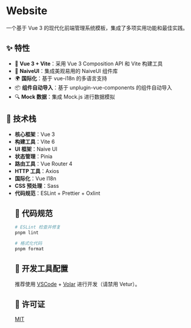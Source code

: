 # Website

一个基于 Vue 3 的现代化前端管理系统模板，集成了多项实用功能和最佳实践。

## ✨ 特性

- 🎯 **Vue 3 + Vite**：采用 Vue 3 Composition API 和 Vite 构建工具
- 🎨 **NaiveUI**：集成美观易用的 NaiveUI 组件库
- 🌍 **国际化**：基于 vue-i18n 的多语言支持
  <!-- - 🎭 **主题配置**：灵活的主题配置功能 -->
- 📦 **组件自动导入**：基于 unplugin-vue-components 的组件自动导入
      <!-- - 📱 **响应式设计**：适配不同尺寸屏幕 -->
      <!-- - 🔐 **权限管理**：完善的权限控制系统 -->
- 🔍 **Mock 数据**：集成 Mock.js 进行数据模拟
      <!-- - 🧪 **测试工具**：集成 Vitest 单元测试和 Playwright E2E 测试 -->

## 🚀 技术栈

- **核心框架**：Vue 3
- **构建工具**：Vite 6
- **UI 框架**：Naive UI
- **状态管理**：Pinia
- **路由工具**：Vue Router 4
- **HTTP 工具**：Axios
- **国际化**：Vue I18n
- **CSS 预处理**：Sass
- **代码规范**：ESLint + Prettier + Oxlint
    <!-- - **单元测试**：Vitest
- **E2E测试**：Playwright -->

## 📦 安装

```bash
pnpm install
```

## 🔧 开发

```bash
pnpm dev
```

## 🏗️ 构建

```bash
pnpm build
```

<!-- ## 🧪 测试

### 单元测试

```bash
pnpm test:unit
```

### E2E 测试

```bash
# 首次运行需要安装浏览器
npx playwright install

# 运行所有测试
pnpm test:e2e

# 仅在 Chromium 中运行测试
pnpm test:e2e --project=chromium

# 运行指定测试文件
pnpm test:e2e tests/example.spec.ts

# 调试模式运行测试
pnpm test:e2e --debug
``` -->

## 📝 代码规范

```bash
# ESLint 检查并修复
pnpm lint

# 格式化代码
pnpm format
```

## 🔧 开发工具配置

推荐使用 [VSCode](https://code.visualstudio.com/) + [Volar](https://marketplace.visualstudio.com/items?itemName=Vue.volar) 进行开发（请禁用 Vetur）。

## 📄 许可证

[MIT](LICENSE)
